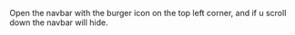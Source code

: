 Open the navbar with the burger icon on the top left corner, and if u scroll down the navbar will hide.
